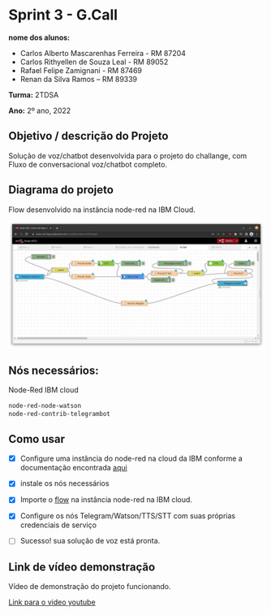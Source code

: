 # Sprint 3 - G.Call

**nome dos alunos:** 
* Carlos Alberto Mascarenhas Ferreira - RM 87204 
* Carlos Rithyellen de Souza Leal - RM 89052
* Rafael Felipe Zamignani - RM 87469
* Renan da Silva Ramos – RM 89339

**Turma:** 2TDSA

**Ano:** 2º ano, 2022

## Objetivo / descrição do Projeto

Solução de voz/chatbot desenvolvida para o projeto do challange, com Fluxo de conversacional voz/chatbot completo.

## Diagrama do projeto

Flow desenvolvido na instância node-red na IBM Cloud. 

<img src="/imagem.png">

## Nós necessários:

Node-Red IBM cloud

    node-red-node-watson
    node-red-contrib-telegrambot

## Como usar

- [x] Configure uma instância do node-red na cloud da IBM conforme a documentação encontrada [aqui](https://nodered.org/docs/getting-started/ibmcloud)
- [x] instale os nós necessários
- [x] Importe o [flow](node-red/flows_ibm) na instância node-red na IBM cloud.
- [x] Configure os nós Telegram/Watson/TTS/STT com suas próprias credenciais de serviço
- [ ] Sucesso! sua solução de voz está pronta.


## Link de vídeo demonstração

Vídeo de demonstração do projeto funcionando.

[Link para o video youtube](https://www.youtube.com/watch?v=xva71wynxS0)
